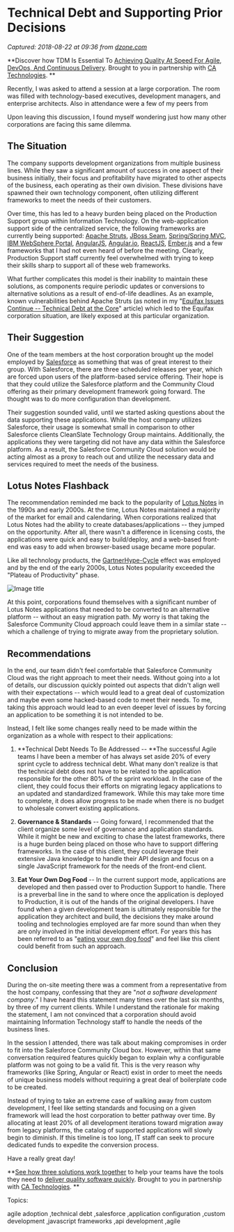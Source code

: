 # Technical Debt and Supporting Prior Decisions

_Captured: 2018-08-22 at 09:36 from [dzone.com](https://dzone.com/articles/technical-debt-amp-supporting-prior-decisions?edition=385398&utm_source=Zone%20Newsletter&utm_medium=email&utm_campaign=agile%202018-08-21)_

**Discover how TDM Is Essential To [Achieving Quality At Speed For Agile, DevOps, And Continuous Delivery](https://dzone.com/go?i=291448&u=http%3A%2F%2Fwww.ca.com%2Fus%2Fcollateral%2Findustry-analyst-report%2Fagile-test-data-management-the-new-must-have.html%3Fcid%3DNA-DSP-CD-AGJ-000195-00001461-000001106%26utm_source%3Donline_ads%26utm_medium%3Ddzone%26utm_campaign%3Dtdm_acquire%26utm_content%3Dagile_tdm_report-pre_roll). Brought to you in partnership with [CA Technologies](https://dzone.com/go?i=291448&u=http%3A%2F%2Fwww.ca.com%2Fus%2Fcollateral%2Findustry-analyst-report%2Fagile-test-data-management-the-new-must-have.html%3Fcid%3DNA-DSP-CD-AGJ-000195-00001461-000001106%26utm_source%3Donline_ads%26utm_medium%3Ddzone%26utm_campaign%3Dtdm_acquire%26utm_content%3Dagile_tdm_report-pre_roll). **

Recently, I was asked to attend a session at a large corporation. The room was filled with technology-based executives, development managers, and enterprise architects. Also in attendance were a few of my peers from

Upon leaving this discussion, I found myself wondering just how many other corporations are facing this same dilemma.

## The Situation

The company supports development organizations from multiple business lines. While they saw a significant amount of success in one aspect of their business initially, their focus and profitability have migrated to other aspects of the business, each operating as their own division. These divisions have spawned their own technology component, often utilizing different frameworks to meet the needs of their customers.

Over time, this has led to a heavy burden being placed on the Production Support group within Information Technology. On the web-application support side of the centralized service, the following frameworks are currently being supported: [Apache Struts](https://en.wikipedia.org/wiki/Apache_Struts_1), [JBoss Seam](https://en.wikipedia.org/wiki/JBoss_Seam), [Spring/Spring MVC](https://en.wikipedia.org/wiki/Spring_Framework), [IBM WebSphere Portal](https://en.wikipedia.org/wiki/WebSphere_Portal), [AngularJS](https://en.wikipedia.org/wiki/AngularJS), [Angular.io](https://en.wikipedia.org/wiki/Angular_\(application_platform\)), [ReactJS](https://en.wikipedia.org/wiki/React_\(JavaScript_library\)), [Ember.js](https://en.wikipedia.org/wiki/Ember.js) and a few frameworks that I had not even heard of before the meeting. Clearly, Production Support staff currently feel overwhelmed with trying to keep their skills sharp to support all of these web frameworks.

What further complicates this model is their inability to maintain these solutions, as components require periodic updates or conversions to alternative solutions as a result of end-of-life deadlines. As an example, known vulnerabilities behind Apache Struts (as noted in my "[Equifax Issues Continue -- Technical Debt at the Core](https://dzone.com/articles/equifax-issues-continue-technical-debt-at-the-core)" article) which led to the Equifax corporation situation, are likely exposed at this particular organization.

## Their Suggestion

One of the team members at the host corporation brought up the model employed by [Salesforce](https://en.wikipedia.org/wiki/Salesforce.com) as something that was of great interest to their group. With Salesforce, there are three scheduled releases per year, which are forced upon users of the platform-based service offering. Their hope is that they could utilize the Salesforce platform and the Community Cloud offering as their primary development framework going forward. The thought was to do more configuration than development.

Their suggestion sounded valid, until we started asking questions about the data supporting these applications. While the host company utilizes Salesforce, their usage is somewhat small in comparison to other Salesforce clients CleanSlate Technology Group maintains. Additionally, the applications they were targeting did not have any data within the Salesforce platform. As a result, the Salesforce Community Cloud solution would be acting almost as a proxy to reach out and utilize the necessary data and services required to meet the needs of the business.

## Lotus Notes Flashback

The recommendation reminded me back to the popularity of [Lotus Notes](https://en.wikipedia.org/wiki/IBM_Notes) in the 1990s and early 2000s. At the time, Lotus Notes maintained a majority of the market for email and calendaring. When corporations realized that Lotus Notes had the ability to create databases/applications -- they jumped on the opportunity. After all, there wasn't a difference in licensing costs, the applications were quick and easy to build/deploy, and a web-based front-end was easy to add when browser-based usage became more popular.

Like all technology products, the [Gartner](https://en.wikipedia.org/wiki/Gartner)[Hype-Cycle](https://en.wikipedia.org/wiki/Hype_cycle) effect was employed and by the end of the early 2000s, Lotus Notes popularity exceeded the "Plateau of Productivity" phase.

![Image title](https://upload.wikimedia.org/wikipedia/commons/9/94/Gartner_Hype_Cycle.svg)

At this point, corporations found themselves with a significant number of Lotus Notes applications that needed to be converted to an alternative platform -- without an easy migration path. My worry is that taking the Salesforce Community Cloud approach could leave them in a similar state -- which a challenge of trying to migrate away from the proprietary solution.

## Recommendations

In the end, our team didn't feel comfortable that Salesforce Community Cloud was the right approach to meet their needs. Without going into a lot of details, our discussion quickly pointed out aspects that didn't align well with their expectations -- which would lead to a great deal of customization and maybe even some hacked-based code to meet their needs. To me, taking this approach would lead to an even deeper level of issues by forcing an application to be something it is not intended to be.

Instead, I felt like some changes really need to be made within the organization as a whole with respect to their applications:

  1. **Technical Debt Needs To Be Addressed -- **The successful Agile teams I have been a member of has always set aside 20% of every sprint cycle to address technical debt. What many don't realize is that the technical debt does not have to be related to the application responsible for the other 80% of the sprint workload. In the case of the client, they could focus their efforts on migrating legacy applications to an updated and standardized framework. While this may take more time to complete, it does allow progress to be made when there is no budget to wholesale convert existing applications.

  2. **Governance & Standards** -- Going forward, I recommended that the client organize some level of governance and application standards. While it might be new and exciting to chase the latest frameworks, there is a huge burden being placed on those who have to support differing frameworks. In the case of this client, they could leverage their extensive Java knowledge to handle their API design and focus on a single JavaScript framework for the needs of the front-end client.

  3. **Eat Your Own Dog Food** -- In the current support mode, applications are developed and then passed over to Production Support to handle. There is a preverbal line in the sand to where once the application is deployed to Production, it is out of the hands of the original developers. I have found when a given development team is ultimately responsible for the application they architect and build, the decisions they make around tooling and technologies employed are far more sound than when they are only involved in the initial development effort. For years this has been referred to as "[eating your own dog food](https://en.wikipedia.org/wiki/Eating_your_own_dog_food)" and feel like this client could benefit from such an approach.

## Conclusion

During the on-site meeting there was a comment from a representative from the host company, confessing that they are "_not a software development company_." I have heard this statement many times over the last six months, by three of my current clients. While I understand the rationale for making the statement, I am not convinced that a corporation should avoid maintaining Information Technology staff to handle the needs of the business lines.

In the session I attended, there was talk about making compromises in order to fit into the Salesforce Community Cloud box. However, within that same conversation required features quickly began to explain why a configurable platform was not going to be a valid fit. This is the very reason why frameworks (like Spring, Angular or React) exist in order to meet the needs of unique business models without requiring a great deal of boilerplate code to be created.

Instead of trying to take an extreme case of walking away from custom development, I feel like setting standards and focusing on a given framework will lead the host corporation to better pathway over time. By allocating at least 20% of all development iterations toward migration away from legacy platforms, the catalog of supported applications will slowly begin to diminish. If this timeline is too long, IT staff can seek to procure dedicated funds to expedite the conversion process.

Have a really great day!

**[See how three solutions work together](https://dzone.com/go?i=291449&u=https%3A%2F%2Fwww.ca.com%2Fus%2Ftrials%2Fca-agile-requirements-designer.register.html%3Fcid%3DNA-DSP-CD-AGJ-000195-00001462-000001108%2520%26utm_source%3Donline_ads%26utm_medium%3Ddzone%26utm_campaign%3Dard_acquire%26utm_content%3Dard_trial) to help your teams have the tools they need to [deliver quality software quickly](https://dzone.com/go?i=291449&u=https%3A%2F%2Fad.doubleclick.net%2Fddm%2Ftrackclk%2FN6040.130331DZONE%2FB11226848.150123399%3Bdc_trk_aid%3D321096583%3Bdc_trk_cid%3D81552442%3Bdc_lat%3D%3Bdc_rdid%3D%3Btag_for_child_directed_treatment%3D). Brought to you in partnership with [CA Technologies](https://dzone.com/go?i=291449&u=https%3A%2F%2Fwww.ca.com%2Fus%2Ftrials%2Fca-agile-requirements-designer.register.html%3Fcid%3DNA-DSP-CD-AGJ-000195-00001462-000001108%2520%26utm_source%3Donline_ads%26utm_medium%3Ddzone%26utm_campaign%3Dard_acquire%26utm_content%3Dard_trial). **

Topics:

agile adoption ,technical debt ,salesforce ,application configuration ,custom development ,javascript frameworks ,api development ,agile
